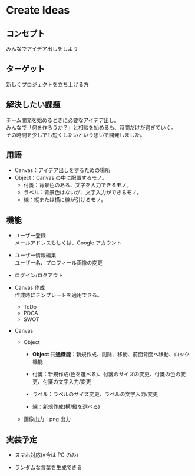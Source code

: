 # Create Ideas

## コンセプト

みんなでアイデア出しをしよう

## ターゲット

新しくプロジェクトを立ち上げる方

## 解決したい課題

チーム開発を始めるときに必要なアイデア出し。  
みんなで「何を作ろうか？」と相談を始めるも、時間だけが過ぎていく。  
その時間を少しでも短くしたいという思いで開発しました。

## 用語

- Canvas：アイデア出しをするための場所
- Object：Canvas の中に配置するモノ。
  - 付箋：背景色のある、文字を入力できるモノ。
  - ラベル：背景色はないが、文字入力ができるモノ。
  - 線：縦または横に線が引けるモノ。

## 機能

- ユーザー登録  
  メールアドレスもしくは、Google アカウント
- ユーザー情報編集  
  ユーザー名、プロフィール画像の変更
- ログイン/ログアウト
- Canvas 作成  
  作成時にテンプレートを適用できる。

  - ToDo
  - PDCA
  - SWOT

- Canvas

  - Object

    - **Object 共通機能**：新規作成、削除、移動、前面背面へ移動、ロック機能

    - 付箋：新規作成(色を選べる)、付箋のサイズの変更、付箋の色の変更、付箋の文字入力/変更
    - ラベル：ラベルのサイズ変更、ラベルの文字入力/変更
    - 線：新規作成(横/縦を選べる)

  - 画像出力：png 出力

## 実装予定

- スマホ対応(※今は PC のみ)

- ランダムな言葉を生成できる
